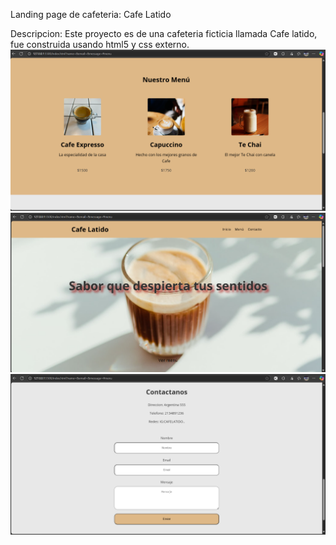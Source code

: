 Landing page de cafeteria: Cafe Latido

Descripcion: Este proyecto es de una cafeteria ficticia llamada Cafe latido, fue construida usando 
html5 y css externo.
![alt text](assets/img/image-1.png)
![alt text](assets/img/image.png)
![alt text](assets/img/image-2.png)
